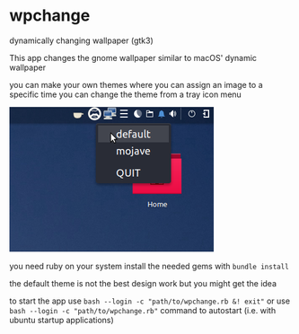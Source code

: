 # wpchange
dynamically changing wallpaper (gtk3)

This app changes the gnome wallpaper similar to macOS' dynamic wallpaper


you can make your own themes where you can assign an image to a specific time
you can change the theme from a tray icon menu 

![Alt text](https://github.com/Snaakn/wpchange/blob/master/Screenshot%20from%202018-12-26%2019-27-55.png "tray menu")

you need ruby on your system
install the needed gems with ```bundle install```

the default theme is not the best design work but you might get the idea

to start the app use ```bash --login -c "path/to/wpchange.rb &! exit"```
or use ```bash --login -c "path/to/wpchange.rb"``` command to autostart (i.e. with ubuntu startup applications)

